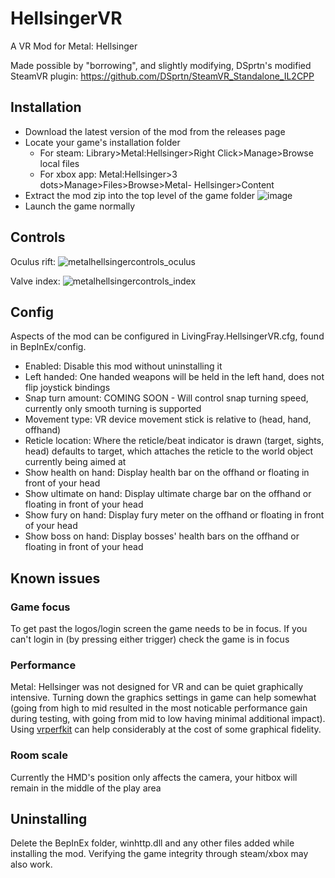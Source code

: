 # HellsingerVR
A VR Mod for Metal: Hellsinger

Made possible by "borrowing", and slightly modifying, DSprtn's modified SteamVR plugin: https://github.com/DSprtn/SteamVR_Standalone_IL2CPP

## Installation
- Download the latest version of the mod from the releases page
- Locate your game's installation folder
  - For steam: Library>Metal:Hellsinger>Right Click>Manage>Browse local files
  - For xbox app: Metal:Hellsinger>3 dots>Manage>Files>Browse>Metal- Hellsinger>Content
- Extract the mod zip into the top level of the game folder
![image](https://user-images.githubusercontent.com/5647734/209443220-1f0d75ed-72a6-4e25-a2b5-2e1f52ac7ef1.png)
- Launch the game normally

## Controls
Oculus rift:
![metalhellsingercontrols_oculus](https://user-images.githubusercontent.com/5647734/209443777-53d1a8ff-bd56-4010-8c38-23935eba000b.png)

Valve index:
![metalhellsingercontrols_index](https://user-images.githubusercontent.com/5647734/209446100-5b68c669-94e1-414e-be5d-22a362600866.png)


## Config
Aspects of the mod can be configured in LivingFray.HellsingerVR.cfg, found in BepInEx/config.
- Enabled: Disable this mod without uninstalling it
- Left handed: One handed weapons will be held in the left hand, does not flip joystick bindings
- Snap turn amount: COMING SOON - Will control snap turning speed, currently only smooth turning is supported
- Movement type: VR device movement stick is relative to (head, hand, offhand)
- Reticle location: Where the reticle/beat indicator is drawn (target, sights, head) defaults to target, which attaches the reticle to the world object currently being aimed at
- Show health on hand: Display health bar on the offhand or floating in front of your head
- Show ultimate on hand: Display ultimate charge bar on the offhand or floating in front of your head
- Show fury on hand: Display fury meter on the offhand or floating in front of your head
- Show boss on hand: Display bosses' health bars on the offhand or floating in front of your head

## Known issues
### Game focus
To get past the logos/login screen the game needs to be in focus. If you can't login in (by pressing either trigger) check the game is in focus

### Performance
Metal: Hellsinger was not designed for VR and can be quiet graphically intensive. Turning down the graphics settings in game can help somewhat (going from high to mid resulted in the most noticable performance gain during testing, with going from mid to low having minimal additional impact). Using [vrperfkit](https://github.com/fholger/vrperfkit) can help considerably at the cost of some graphical fidelity.

### Room scale
Currently the HMD's position only affects the camera, your hitbox will remain in the middle of the play area

## Uninstalling
Delete the BepInEx folder, winhttp.dll and any other files added while installing the mod.
Verifying the game integrity through steam/xbox may also work.
